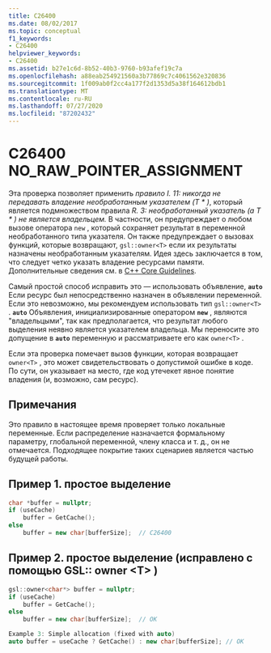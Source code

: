 ```yaml
---
title: C26400
ms.date: 08/02/2017
ms.topic: conceptual
f1_keywords:
- C26400
helpviewer_keywords:
- C26400
ms.assetid: b27e1c6d-8b52-40b3-9760-b93afef19c7a
ms.openlocfilehash: a88eab254921560a3b77869c7c4061562e320836
ms.sourcegitcommit: 1f009ab0f2cc4a177f2d1353d5a38f164612bdb1
ms.translationtype: MT
ms.contentlocale: ru-RU
ms.lasthandoff: 07/27/2020
ms.locfileid: "87202432"
---
```

# <a name="c26400-no_raw_pointer_assignment"></a>C26400 NO_RAW_POINTER_ASSIGNMENT

Эта проверка позволяет применить *правило I. 11: никогда не передавать владение необработанным указателем (T \* )*, который является подмножеством правила *R. 3: необработанный указатель (a T \* ) не является владельцем.* В частности, он предупреждает о любом вызове оператора `new` , который сохраняет результат в переменной необработанного типа указателя. Он также предупреждает о вызовах функций, которые возвращают, `gsl::owner<T>` если их результаты назначены необработанным указателям. Идея здесь заключается в том, что следует четко указать владение ресурсами памяти. Дополнительные сведения см. в [C++ Core Guidelines](https://github.com/isocpp/CppCoreGuidelines/blob/master/CppCoreGuidelines.md#r-resource-management).

Самый простой способ исправить это — использовать объявление, **`auto`** Если ресурс был непосредственно назначен в объявлении переменной. Если это невозможно, мы рекомендуем использовать тип `gsl::owner<T>` . **`auto`** Объявления, инициализированные оператором **`new`** , являются "владельцыми", так как предполагается, что результат любого выделения неявно является указателем владельца. Мы переносите это допущение в **`auto`** переменную и рассматриваете его как `owner<T>` .

Если эта проверка помечает вызов функции, которая возвращает `owner<T>` , это может свидетельствовать о допустимой ошибке в коде. По сути, он указывает на место, где код утечекет явное понятие владения (и, возможно, сам ресурс).

## <a name="remarks"></a>Примечания

Это правило в настоящее время проверяет только локальные переменные. Если распределение назначается формальному параметру, глобальной переменной, члену класса и т. д., он не отмечается. Подходящее покрытие таких сценариев является частью будущей работы.

## <a name="example-1-simple-allocation"></a>Пример 1. простое выделение

```cpp
char *buffer = nullptr;
if (useCache)
    buffer = GetCache();
else
    buffer = new char[bufferSize];  // C26400
```

## <a name="example-2-simple-allocation-fixed-with-gslownert"></a>Пример 2. простое выделение (исправлено с помощью GSL:: owner \<T> )

```cpp
gsl::owner<char*> buffer = nullptr;
if (useCache)
    buffer = GetCache();
else
    buffer = new char[bufferSize];  // OK

Example 3: Simple allocation (fixed with auto)
auto buffer = useCache ? GetCache() : new char[bufferSize]; // OK
```
